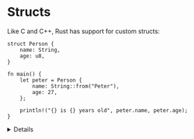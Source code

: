 # Structs

Like C and C++, Rust has support for custom structs:

```rust,editable
struct Person {
    name: String,
    age: u8,
}

fn main() {
    let peter = Person {
        name: String::from("Peter"),
        age: 27,
    };

    println!("{} is {} years old", peter.name, peter.age);
}
```

<details>
    
* Structs work similar as they do in other languages.
    * Note there is no `typedef` keyword or inheritance between structs.
    * Methods are defined in an `impl` block, which we'll see in following slides.
* We can access the structs fields with the dot notation.
* Using short-hand syntax, we can initiate the fields with similar-named variables. 
    * This is where you can define the `age` variable on its own line. 
* There are multiple types of syntax for structs in Rust. Here are can demonstrate a unit-like struct and in the next slide we show a Tuple Struct.
    * Unit-like structs can be defined with `struct (name);`. There is no need for curly brackets and parentheses.
    * You may use this type of struct when to implement a trait on some type but don’t have any data that you want to store in the value itself. 

</details>
